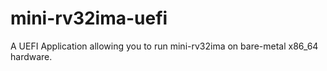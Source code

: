 # mini-rv32ima-uefi
A UEFI Application allowing you to run mini-rv32ima on bare-metal x86_64 hardware.
